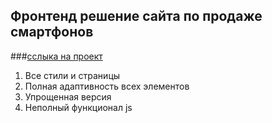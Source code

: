 ## Фронтенд решение сайта по продаже смартфонов
###[сслыка на проект](https://mister-eighth.github.io/Mobiles-page/)
1. Все стили и страницы
2. Полная адаптивность всех элементов
3. Упрощенная версия
4. Неполный функционал js
